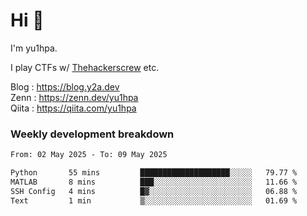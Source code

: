 # Hi 👋

I'm yu1hpa.

I play CTFs w/ [Thehackerscrew](https://www.thehackerscrew.team/) etc.

Blog : https://blog.y2a.dev  
Zenn : https://zenn.dev/yu1hpa  
Qiita : https://qiita.com/yu1hpa  

### Weekly development breakdown

<!--START_SECTION:waka-->

```txt
From: 02 May 2025 - To: 09 May 2025

Python       55 mins         ████████████████████░░░░░   79.77 %
MATLAB       8 mins          ███░░░░░░░░░░░░░░░░░░░░░░   11.66 %
SSH Config   4 mins          █▓░░░░░░░░░░░░░░░░░░░░░░░   06.88 %
Text         1 min           ▒░░░░░░░░░░░░░░░░░░░░░░░░   01.69 %
```

<!--END_SECTION:waka-->


